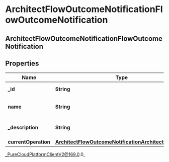 # ArchitectFlowOutcomeNotificationFlowOutcomeNotification

## ArchitectFlowOutcomeNotificationFlowOutcomeNotification

## Properties

|Name | Type | Description | Notes|
|------------ | ------------- | ------------- | -------------|
| **_id** | **String** | The flow outcome ID | [optional] |
| **name** | **String** | The flow outcome name | [optional] |
| **_description** | **String** | The flow outcome description | [optional] |
| **currentOperation** | [**ArchitectFlowOutcomeNotificationArchitectOperation**](ArchitectFlowOutcomeNotificationArchitectOperation) |  | [optional] |



_PureCloudPlatformClientV2@169.0.0_
